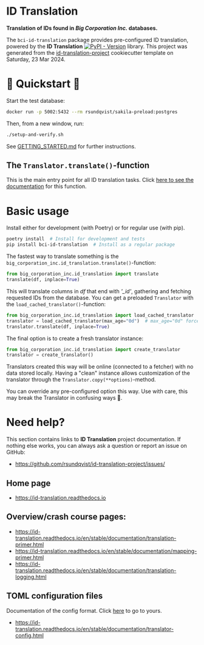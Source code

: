 # ID Translation
**Translation of IDs found in *Big Corporation Inc.* databases.**

The ``bci-id-translation`` package provides pre-configured ID translation, powered by the
**ID Translation** [![PyPI - Version](https://img.shields.io/pypi/v/id-translation.svg)](https://pypi.python.org/pypi/id-translation)
library. This project was generated from the [id-translation-project](https://github.com/rsundqvist/id-translation-project)
cookiecutter template on Saturday, 23 Mar 2024.

# 🔧 Quickstart 🚀
Start the test database:
```bash
docker run -p 5002:5432 --rm rsundqvist/sakila-preload:postgres
```
Then, from a new window, run:
```bash
./setup-and-verify.sh
```
See [GETTING_STARTED.md](GETTING_STARTED.md) for further instructions.

## The ``Translator.translate()``-function
This is the main entry point for all ID translation tasks. Click
[here to see the documentation](https://id-translation.readthedocs.io/en/stable/_autosummary/id_translation.Translator.translate.html)
for this function.

# Basic usage
Install either for development (with Poetry) or for regular use (with pip).
```bash
poetry install  # Install for development and tests
pip install bci-id-translation  # Install as a regular package
```
The fastest way to translate something is the `big_corporation_inc.id_translation.translate()`-function:
```python
from big_corporation_inc.id_translation import translate
translate(df, inplace=True)
```
This will translate columns in _df_ that end with _'\_id'_, gathering and fetching requested IDs from the database. You
can get a preloaded `Translator` with the `load_cached_translator()`-function:
```python
from big_corporation_inc.id_translation import load_cached_translator
translator = load_cached_translator(max_age="0d")  # max_age="0d" forces recreation of the local cache.
translator.translate(df, inplace=True)
```
The final option is to create a fresh translator instance:
```python
from big_corporation_inc.id_translation import create_translator
translator = create_translator()
```
Translators created this way will be online (connected to a fetcher) with no data stored locally. Having a "clean"
instance allows customization of the translator through the `Translator.copy(**options)`-method.

You can override any pre-configured option this way. Use with care, this may break the Translator in confusing ways 🙂.

# Need help?
This section contains links to **ID Translation** project documentation. If nothing else works, you can  always ask a
question or report an issue on GitHub:

* https://github.com/rsundqvist/id-translation-project/issues/

## Home page
* https://id-translation.readthedocs.io

## Overview/crash course pages:
* https://id-translation.readthedocs.io/en/stable/documentation/translation-primer.html
* https://id-translation.readthedocs.io/en/stable/documentation/mapping-primer.html
* https://id-translation.readthedocs.io/en/stable/documentation/translation-logging.html

## TOML configuration files
Documentation of the config format. Click [here](src/big_corporation_inc/id_translation/config/) to go to yours.

* https://id-translation.readthedocs.io/en/stable/documentation/translator-config.html
